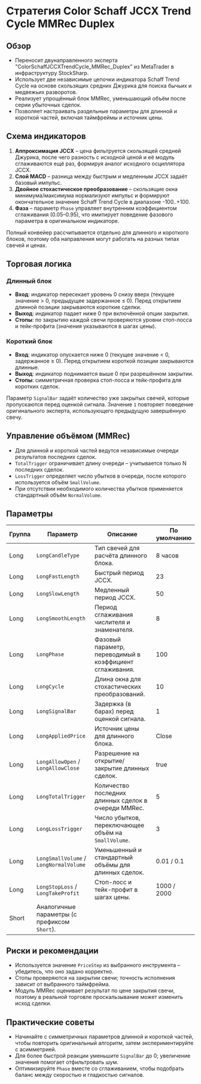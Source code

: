 # Стратегия Color Schaff JCCX Trend Cycle MMRec Duplex

## Обзор
- Переносит двунаправленного эксперта "ColorSchaffJCCXTrendCycle_MMRec_Duplex" из MetaTrader в инфраструктуру StockSharp.
- Использует две независимые цепочки индикатора Schaff Trend Cycle на основе скользящих средних Джурика для поиска бычьих и медвежьих разворотов.
- Реализует упрощённый блок MMRec, уменьшающий объём после серии убыточных сделок.
- Позволяет настраивать раздельные параметры для длинной и короткой частей, включая таймфреймы и источник цены.

## Схема индикаторов
1. **Аппроксимация JCCX** – цена фильтруется скользящей средней Джурика, после чего разность с исходной ценой и её модуль сглаживаются ещё раз, формируя аналог исходного осциллятора JCCX.
2. **Слой MACD** – разница между быстрым и медленным JCCX задаёт базовый импульс.
3. **Двойное стохастическое преобразование** – скользящие окна минимума/максимума нормализуют импульс и формируют окончательное значение Schaff Trend Cycle в диапазоне -100..+100.
4. **Фаза** – параметр `Phase` управляет внутренним коэффициентом сглаживания (0.05–0.95), что имитирует поведение фазового параметра в оригинальном индикаторе.

Полный конвейер рассчитывается отдельно для длинного и короткого блоков, поэтому оба направления могут работать на разных типах свечей и ценах.

## Торговая логика
### Длинный блок
- **Вход**: индикатор пересекает уровень 0 снизу вверх (текущее значение > 0, предыдущее задержанное ≤ 0). Перед открытием длинной позиции закрываются короткие сделки.
- **Выход**: индикатор падает ниже 0 при включённой опции закрытия.
- **Стопы**: по закрытию каждой свечи проверяются уровни стоп-лосса и тейк-профита (значения указываются в шагах цены).

### Короткий блок
- **Вход**: индикатор опускается ниже 0 (текущее значение < 0, задержанное ≥ 0). Перед открытием короткой позиции закрываются длинные.
- **Выход**: индикатор поднимается выше 0 при разрешённом закрытии.
- **Стопы**: симметричная проверка стоп-лосса и тейк-профита для коротких сделок.

Параметр `SignalBar` задаёт количество уже закрытых свечей, которые пропускаются перед оценкой сигнала. Значение `1` повторяет поведение оригинального эксперта, использующего предыдущую завершённую свечу.

## Управление объёмом (MMRec)
- Для длинной и короткой частей ведутся независимые очереди результатов последних сделок.
- `TotalTrigger` ограничивает длину очереди – учитывается только N последних сделок.
- `LossTrigger` определяет число убытков в очереди, после которого используется объём `SmallVolume`.
- При отсутствии необходимого количества убытков применяется стандартный объём `NormalVolume`.

## Параметры
| Группа | Параметр | Описание | По умолчанию |
| --- | --- | --- | --- |
| Long | `LongCandleType` | Тип свечей для расчёта длинного блока. | 8 часов |
| Long | `LongFastLength` | Быстрый период JCCX. | 23 |
| Long | `LongSlowLength` | Медленный период JCCX. | 50 |
| Long | `LongSmoothLength` | Период сглаживания числителя и знаменателя. | 8 |
| Long | `LongPhase` | Фазовый параметр, переводимый в коэффициент сглаживания. | 100 |
| Long | `LongCycle` | Длина окна для стохастических преобразований. | 10 |
| Long | `LongSignalBar` | Задержка (в барах) перед оценкой сигнала. | 1 |
| Long | `LongAppliedPrice` | Источник цены для длинного блока. | Close |
| Long | `LongAllowOpen` / `LongAllowClose` | Разрешение на открытие/закрытие длинных сделок. | true |
| Long | `LongTotalTrigger` | Количество последних длинных сделок в очереди MMRec. | 5 |
| Long | `LongLossTrigger` | Число убытков, переключающее объём на `SmallVolume`. | 3 |
| Long | `LongSmallVolume` / `LongNormalVolume` | Уменьшенный и стандартный объёмы для длинных сделок. | 0.01 / 0.1 |
| Long | `LongStopLoss` / `LongTakeProfit` | Стоп-лосс и тейк-профит в шагах цены. | 1000 / 2000 |
| Short | Аналогичные параметры (с префиксом `Short`). | | |

## Риски и рекомендации
- Используется значение `PriceStep` из выбранного инструмента – убедитесь, что оно задано корректно.
- Стопы проверяются на закрытии свечи; точность исполнения зависит от выбранного таймфрейма.
- Модуль MMRec оценивает результат по цене закрытия свечи, поэтому в реальной торговле проскальзывание может изменить исход сделки.

## Практические советы
- Начинайте с симметричных параметров длинной и короткой частей, чтобы повторить оригинальный алгоритм, затем экспериментируйте с асимметрией.
- Для более быстрой реакции уменьшите `SignalBar` до 0; увеличение значения помогает отфильтровать шум.
- Оптимизируйте `Phase` вместе со сглаживанием, чтобы подобрать баланс между скоростью и гладкостью сигналов.
